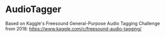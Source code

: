 # AudioTagger

Based on Kaggle's Freesound General-Purpose Audio Tagging Challenge from 2018:
https://www.kaggle.com/c/freesound-audio-tagging/
